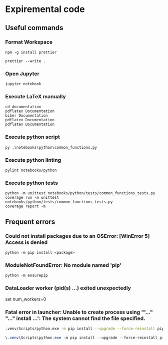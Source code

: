 # Expiremental code

## Useful commands

### Format Workspace

```
npm -g install prettier
```

```
prettier --write .
```

### Open Jupyter

```
jupyter notebook
```

### Execute LaTeX manually

```
cd documentation
pdflatex Documentation
biber Documentation
pdflatex Documentation
pdflatex Documentation
```

### Execute python script

```
py .\notebooks\python\common_functions.py
```

### Execute python linting

```
pylint notebooks/python
```

### Execute python tests

```
python -m unittest notebooks/python/tests/common_functions_tests.py
coverage run -m unittest notebooks/python/tests/common_functions_tests.py
coverage report -m
```

## Frequent errors

### Could not install packages due to an OSError: [WinError 5] Access is denied

```
python -m pip install <package>
```

### ModuleNotFoundError: No module named 'pip'

```
python -m ensurepip
```

### DataLoader worker (pid(s) ...) exited unexpectedly

set num_workers=0

### Fatal error in launcher: Unable to create process using '"..." "..." install ...': The system cannot find the file specified.

```bash
.venv/Scripts/python.exe -m pip install --upgrade --force-reinstall pip
```

```powershell
\.venv\Scripts\python.exe -m pip install --upgrade --force-reinstall pip
```
